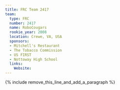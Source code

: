 ```yaml
---
title: FRC Team 2417
team:
  type: FRC
  number: 2417
  name: RoboCougars
  rookie_year: 2008
  location: Crewe, VA, USA
  sponsors:
  - Mitchell's Restaurant
  - The Tobacco Commission
  - US FIRST
  - Nottoway High School
  links:
    Website:
---
```


{% include remove_this_line_and_add_a_paragraph %}